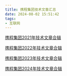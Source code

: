 ```yaml
---
title: 携程集团技术文章汇总
date: 2024-08-02 15:51:42
tags:
- 互联网
---
```


[携程集团2021年技术文章合辑](/pdf/携程技术/携程集团2021年技术文章合辑.pdf)

[携程集团2022年技术文章合辑](/pdf/携程技术/携程集团2022年技术文章合辑.pdf)

[携程集团2023年技术文章合辑](/pdf/携程技术/携程集团2023年技术文章合辑.pdf)

[携程集团2024年技术文章合辑](/pdf/携程技术/携程集团2024年技术文章合辑.pdf)






